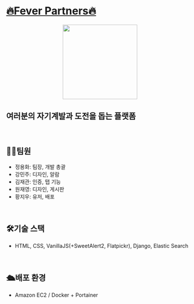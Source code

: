 # [🔥Fever Partners🔥](https://feverpartners.store)
<p align="center">
  <img src="https://github.com/jaeyeong13/Fever-Partners/assets/141209201/9d0fb114-eb8f-4f2c-90dd-308f05d7e92b" width="200" height="200">
</p>

## 여러분의 자기계발과 도전을 돕는 플랫폼
<br>

## 🧑‍💻팀원
- 정용화: 팀장, 개발 총괄
- 강민주: 디자인, 알람
- 김재관: 인증, 탭 기능
- 원재영: 디자인, 게시판
- 황지우: 유저, 배포
<br>

## 🛠️기술 스택
- HTML, CSS, VanillaJS(+SweetAlert2, Flatpickr), Django, Elastic Search
<br>

## 🛳️배포 환경
- Amazon EC2 / Docker + Portainer
